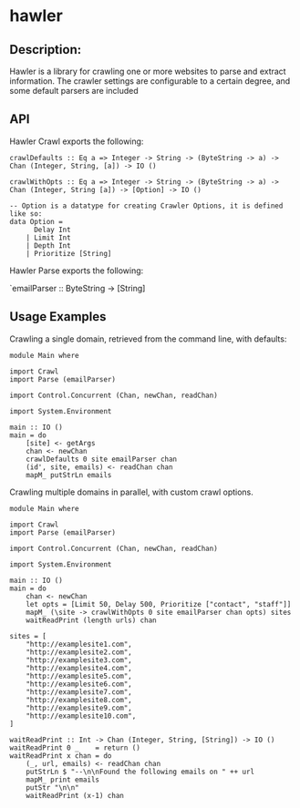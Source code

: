 # hawler

## Description:

Hawler is a library for crawling one or more websites to parse and extract information.  The crawler settings are configurable to a certain degree, and some default parsers are included 

## API

Hawler Crawl exports the following:

```
crawlDefaults :: Eq a => Integer -> String -> (ByteString -> a) -> Chan (Integer, String, [a]) -> IO ()

crawlWithOpts :: Eq a => Integer -> String -> (ByteString -> a) -> Chan (Integer, String [a]) -> [Option] -> IO ()

-- Option is a datatype for creating Crawler Options, it is defined like so:
data Option =
      Delay Int
    | Limit Int
    | Depth Int
    | Prioritize [String]
```

Hawler Parse exports the following:

`emailParser :: ByteString -> [String]

## Usage Examples

Crawling a single domain, retrieved from the command line, with defaults:

```
module Main where

import Crawl
import Parse (emailParser)

import Control.Concurrent (Chan, newChan, readChan)

import System.Environment

main :: IO ()
main = do
    [site] <- getArgs
    chan <- newChan
    crawlDefaults 0 site emailParser chan
    (id', site, emails) <- readChan chan
    mapM_ putStrLn emails

```

Crawling multiple domains in parallel, with custom crawl options.

```
module Main where

import Crawl
import Parse (emailParser)

import Control.Concurrent (Chan, newChan, readChan)

import System.Environment

main :: IO ()
main = do
    chan <- newChan
    let opts = [Limit 50, Delay 500, Prioritize ["contact", "staff"]]
    mapM_ (\site -> crawlWithOpts 0 site emailParser chan opts) sites
    waitReadPrint (length urls) chan

sites = [
    "http://examplesite1.com",
    "http://examplesite2.com",
    "http://examplesite3.com",
    "http://examplesite4.com",
    "http://examplesite5.com",
    "http://examplesite6.com",
    "http://examplesite7.com",
    "http://examplesite8.com",
    "http://examplesite9.com",
    "http://examplesite10.com",
]

waitReadPrint :: Int -> Chan (Integer, String, [String]) -> IO ()
waitReadPrint 0 _    = return ()
waitReadPrint x chan = do
    (_, url, emails) <- readChan chan
    putStrLn $ "--\n\nFound the following emails on " ++ url
    mapM_ print emails
    putStr "\n\n"
    waitReadPrint (x-1) chan

```